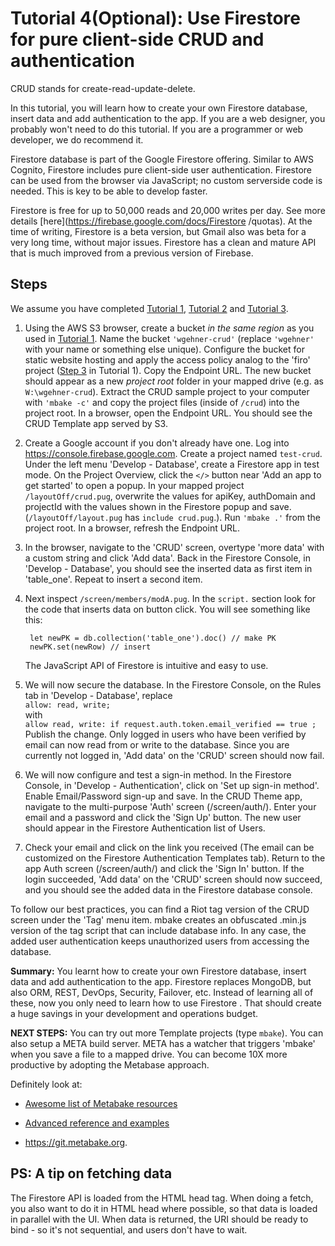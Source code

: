 
# Tutorial 4(Optional): Use Firestore for pure client-side CRUD and authentication

CRUD stands for create-read-update-delete. 

In this tutorial, you will learn how to create your own Firestore  database, insert data and add authentication to the app. If you are a web designer, you probably won't need to do this tutorial. If you are a programmer or web developer, we do recommend it.

Firestore  database is part of the Google Firestore offering. Similar to AWS Cognito, Firestore includes pure client-side user authentication. Firestore can be used from the browser via JavaScript; no custom serverside code is needed. This is key to be able to develop faster.

Firestore is free for up to 50,000 reads and 20,000 writes per day. See more details [here](https://firebase.google.com/docs/Firestore /quotas). At the time of writing, Firestore  is a beta version, but Gmail also was beta for a very long time, without major issues. Firestore  has a clean and mature API that is much improved from a previous version of Firebase. 

## Steps

We assume you have completed [Tutorial 1](/t1/), [Tutorial 2](/t2/) and [Tutorial 3](/t3/).

1. Using the AWS S3 browser, create a bucket _in the same region_ as you used in [Tutorial 1](/t1/). Name the bucket `'wgehner-crud'` (replace `'wgehner'` with your name or something else unique). Configure the bucket for static website hosting and apply the access policy analog to the 'firo' project ([Step 3](/t1/#configure) in Tutorial 1). Copy the Endpoint URL. The new bucket should appear as a new _project root_ folder in your mapped drive (e.g. as `W:\wgehner-crud`). Extract the CRUD sample project to your computer with `'mbake -c'` and copy the project files (inside of `/crud`) into the project root. In a browser, open the Endpoint URL. You should see the CRUD Template app served by S3. 

2. Create a Google account if you don't already have one. Log into <https://console.firebase.google.com>. Create a project named `test-crud`. Under the left menu 'Develop - Database', create a Firestore  app in test mode.
On the Project Overview, click the `</>` button near 'Add an app to get started' to open a popup. In your mapped project `/layoutOff/crud.pug`, overwrite the values for apiKey, authDomain and projectId with the values shown in the Firestore popup and save. (`/layoutOff/layout.pug` has `include crud.pug`.). Run `'mbake .'` from the project root. In a browser, refresh the Endpoint URL. 

3. In the browser, navigate to the 'CRUD' screen, overtype 'more data' with a custom string and click 'Add data'. Back in the Firestore Console, in 'Develop - Database', you should see the inserted data as first item in 'table_one'. Repeat to insert a second item.

4. Next inspect `/screen/members/modA.pug`. In the `script.` section look for the code that inserts data on button click. You will see something like this:

		let newPK = db.collection('table_one').doc() // make PK
		newPK.set(newRow) // insert

	The JavaScript API of Firestore  is intuitive and easy to use.

5. We will now secure the database. In the Firestore Console, on the Rules tab in 'Develop - Database', replace  
	`allow: read, write;`  
	with  
	`allow read, write: if request.auth.token.email_verified == true ;`  
	Publish the change. Only logged in users who have been verified by email can now read from or write to the database. Since you are currently not logged in, 'Add data' on the 'CRUD' screen should now fail.

6. We will now configure and test a sign-in method. In the Firestore Console, in 'Develop - Authentication', click on 'Set up sign-in method'. Enable Email/Password sign-up and save. In the CRUD Theme app, navigate to the multi-purpose 'Auth' screen (/screen/auth/). Enter your email and a password and click the 'Sign Up' button. The new user should appear in the Firestore Authentication list of Users.

7. Check your email and click on the link you received (The email can be customized on the Firestore Authentication Templates tab). Return to the app Auth screen (/screen/auth/) and click the 'Sign In' button. If the login succeeded, 'Add data' on the 'CRUD' screen should now succeed, and you should see the added data in the Firestore database console.

To follow our best practices, you can find a Riot tag version of the CRUD screen under the 'Tag' menu item. mbake creates an obfuscated .min.js version of the tag script that can include database info. In any case, the added user authentication keeps unauthorized users from accessing the database.

__Summary:__ You learnt how to create your own Firestore  database, insert data and add authentication to the app.
Firestore  replaces MongoDB, but also ORM, REST, DevOps, Security, Failover, etc. Instead of learning all of these, now you only need to learn how to use Firestore . That should create a huge savings in your development and operations budget.

__NEXT STEPS:__ You can try out more Template projects (type `mbake`). You can also setup a META build server. META has a watcher that triggers 'mbake' when you save a file to a mapped drive. You can become 10X more productive by adopting the Metabase approach. 

Definitely look at:

- <a href='https://github.com/metabake/_mBake/tree/master/awesomeReference' target='_blank'>Awesome list of Metabake resources</a>

- [Advanced reference and examples](https://github.com/metabake/Meta/tree/master/advancedReference)

- <https://git.metabake.org>.

## PS: A tip on fetching data

The Firestore  API is loaded from the HTML head tag.
When doing a fetch, you also want to do it in HTML head where possible, so that data is loaded in parallel with the UI. When data is returned, the URI should be ready to bind - so it's not sequential, and users don't have to wait.

